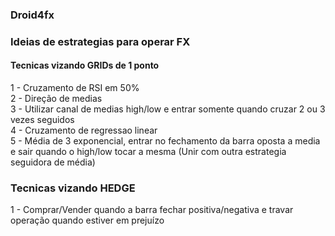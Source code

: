 ### Droid4fx

### Ideias de estrategias para operar FX

#### Tecnicas vizando GRIDs de 1 ponto

  1 - Cruzamento de RSI em 50%<br>
  2 - Direção de medias<br>
  3 - Utilizar canal de medias high/low e entrar somente quando cruzar 2 ou 3 vezes seguidos<br>
  4 - Cruzamento de regressao linear<br>
  5 - Média de 3 exponencial, entrar no fechamento da barra oposta a media e sair quando o high/low tocar a mesma (Unir com outra estrategia seguidora de média)

### Tecnicas vizando HEDGE

  1 - Comprar/Vender quando a barra fechar positiva/negativa e travar operação quando estiver em prejuízo
